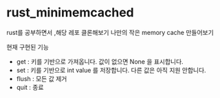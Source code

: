 # rust_minimemcached

rust를 공부하면서 ,해당 레포 클론해보기 나만의 작은 memory cache 만들어보기

현재 구현된 기능

- get <key> : 키를 기반으로 가져옵니다. 값이 없으면 None 을 표시합니다.
- set <key> <value>: 키를 기반으로 int value 를 저장합니다. 다른 값은 아직 지원 안합니다.
- flush : 모든 값 제거
- quit : 종료

